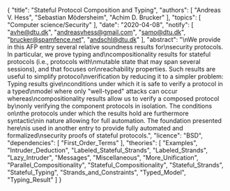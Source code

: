 {
    "title": "Stateful Protocol Composition and Typing",
    "authors": [
        "Andreas V. Hess",
        "Sebastian Mödersheim",
        "Achim D. Brucker"
    ],
    "topics": [
        "Computer science/Security"
    ],
    "date": "2020-04-08",
    "notify": [
        "avhe@dtu.dk",
        "andreasvhess@gmail.com",
        "samo@dtu.dk",
        "brucker@spamfence.net",
        "andschl@dtu.dk"
    ],
    "abstract": "\nWe provide in this AFP entry several relative soundness results for\nsecurity protocols. In particular, we prove typing and\ncompositionality results for stateful protocols (i.e., protocols with\nmutable state that may span several sessions), and that focuses on\nreachability properties. Such results are useful to simplify protocol\nverification by reducing it to a simpler problem: Typing results give\nconditions under which it is safe to verify a protocol in a typed\nmodel where only \"well-typed\" attacks can occur whereas\ncompositionality results allow us to verify a composed protocol by\nonly verifying the component protocols in isolation. The conditions on\nthe protocols under which the results hold are furthermore syntactic\nin nature allowing for full automation. The foundation presented here\nis used in another entry to provide fully automated and formalized\nsecurity proofs of stateful protocols.",
    "licence": "BSD",
    "dependencies": [
        "First_Order_Terms"
    ],
    "theories": [
        "Examples",
        "Intruder_Deduction",
        "Labeled_Stateful_Strands",
        "Labeled_Strands",
        "Lazy_Intruder",
        "Messages",
        "Miscellaneous",
        "More_Unification",
        "Parallel_Compositionality",
        "Stateful_Compositionality",
        "Stateful_Strands",
        "Stateful_Typing",
        "Strands_and_Constraints",
        "Typed_Model",
        "Typing_Result"
    ]
}
